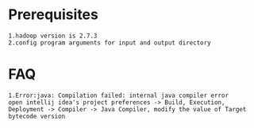 Prerequisites
============
    1.hadoop version is 2.7.3
    2.config program arguments for input and output directory

FAQ
========
    1.Error:java: Compilation failed: internal java compiler error
    open intellij idea's project preferences -> Build, Execution, Deployment -> Compiler -> Java Compiler, modify the value of Target bytecode version

